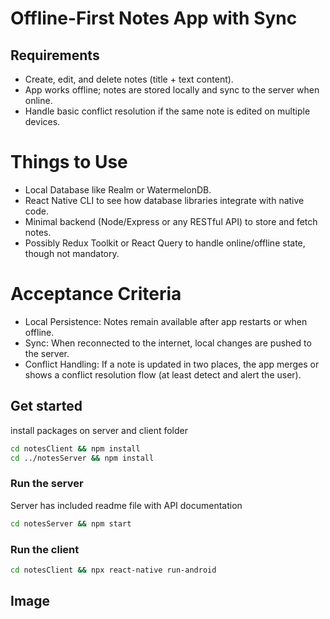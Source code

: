 # Offline-First Notes App with Sync

## Requirements
- Create, edit, and delete notes (title + text content).
- App works offline; notes are stored locally and sync to the server when online.
- Handle basic conflict resolution if the same note is edited on multiple devices.

# Things to Use
- Local Database like Realm or WatermelonDB.
- React Native CLI to see how database libraries integrate with native code.
- Minimal backend (Node/Express or any RESTful API) to store and fetch notes.
- Possibly Redux Toolkit or React Query to handle online/offline state, though not mandatory.

# Acceptance Criteria
- Local Persistence: Notes remain available after app restarts or when offline.
- Sync: When reconnected to the internet, local changes are pushed to the server.
- Conflict Handling: If a note is updated in two places, the app merges or shows a conflict resolution flow (at least detect and alert the user).

## Get started

install packages on server and client folder
```bash
cd notesClient && npm install
cd ../notesServer && npm install
```

### Run the server
Server has included readme file with API documentation

```bash
cd notesServer && npm start
```

### Run the client
```bash
cd notesClient && npx react-native run-android
```

## Image